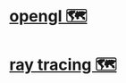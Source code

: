 # [opengl 🗺️](https://my.mindnode.com/zPHWFpAprmq1Tt3YGm3ZBE1pysmVUYSgDhsfMVfZ)


# [ray tracing 🗺️](https://my.mindnode.com/b67moawHdg45kYPyzUUUt3doLV1jzgD12FYAayxJ)

